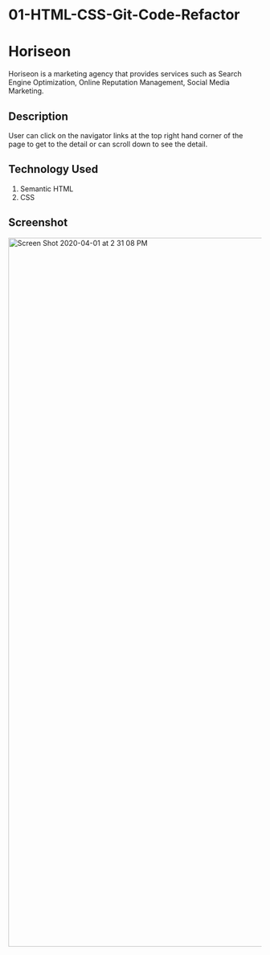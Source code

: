 # 01-HTML-CSS-Git-Code-Refactor

# Horiseon

Horiseon is a marketing agency that provides services such as Search Engine Optimization, Online Reputation Management, Social Media Marketing.

## Description

User can click on the navigator links at the top right hand corner of the page to get to the detail or can scroll down to see the detail.  

## Technology Used
1. Semantic HTML
2. CSS


## Screenshot

<img width="1411" alt="Screen Shot 2020-04-01 at 2 31 08 PM" src="https://user-images.githubusercontent.com/55207625/78190074-24045900-7428-11ea-8bd9-27dc20c62667.png">
